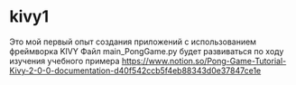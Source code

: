 # kivy1
Это мой первый опыт создания приложений с использованием фреймворка KIVY
Файл main_PongGame.py будет развиваться по ходу изучения учебного примера https://www.notion.so/Pong-Game-Tutorial-Kivy-2-0-0-documentation-d40f542ccb5f4eb88343d0e37847ce1e 
